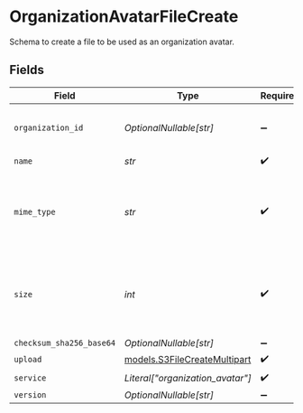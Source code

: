 # OrganizationAvatarFileCreate

Schema to create a file to be used as an organization avatar.


## Fields

| Field                                                                   | Type                                                                    | Required                                                                | Description                                                             | Example                                                                 |
| ----------------------------------------------------------------------- | ----------------------------------------------------------------------- | ----------------------------------------------------------------------- | ----------------------------------------------------------------------- | ----------------------------------------------------------------------- |
| `organization_id`                                                       | *OptionalNullable[str]*                                                 | :heavy_minus_sign:                                                      | N/A                                                                     | 1dbfc517-0bbf-4301-9ba8-555ca42b9737                                    |
| `name`                                                                  | *str*                                                                   | :heavy_check_mark:                                                      | N/A                                                                     |                                                                         |
| `mime_type`                                                             | *str*                                                                   | :heavy_check_mark:                                                      | MIME type of the file. Only images are supported for this type of file. |                                                                         |
| `size`                                                                  | *int*                                                                   | :heavy_check_mark:                                                      | Size of the file. A maximum of 1 MB is allowed for this type of file.   |                                                                         |
| `checksum_sha256_base64`                                                | *OptionalNullable[str]*                                                 | :heavy_minus_sign:                                                      | N/A                                                                     |                                                                         |
| `upload`                                                                | [models.S3FileCreateMultipart](../models/s3filecreatemultipart.md)      | :heavy_check_mark:                                                      | N/A                                                                     |                                                                         |
| `service`                                                               | *Literal["organization_avatar"]*                                        | :heavy_check_mark:                                                      | N/A                                                                     |                                                                         |
| `version`                                                               | *OptionalNullable[str]*                                                 | :heavy_minus_sign:                                                      | N/A                                                                     |                                                                         |